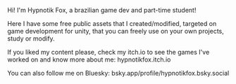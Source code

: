 Hi! I'm Hypnotik Fox, a brazilian game dev and part-time student!

Here I have some free public assets that I created/modified, targeted on game development for unity, that you can freely use on your own projects, study or modify.

If you liked my content please, check my itch.io to see the games I've worked on and know more about me: 
hypnotikfox.itch.io

You can also follow me on Bluesky:
bsky.app/profile/hypnotikfox.bsky.social

